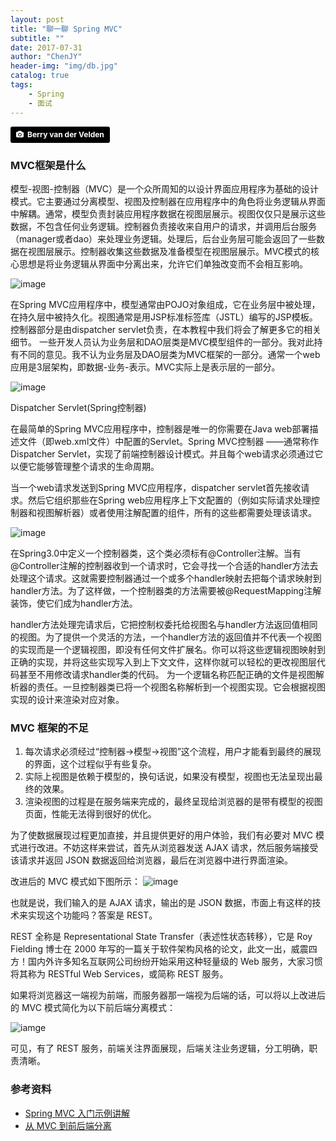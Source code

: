 ```yaml
---
layout: post
title: "聊一聊 Spring MVC"
subtitle: ""
date: 2017-07-31
author: "ChenJY"
header-img: "img/db.jpg"
catalog: true
tags: 
    - Spring
    - 面试
---
```


<a style="background-color:black;color:white;text-decoration:none;padding:4px 6px;font-family:-apple-system, BlinkMacSystemFont, &quot;San Francisco&quot;, &quot;Helvetica Neue&quot;, Helvetica, Ubuntu, Roboto, Noto, &quot;Segoe UI&quot;, Arial, sans-serif;font-size:12px;font-weight:bold;line-height:1.2;display:inline-block;border-radius:3px;" href="http://unsplash.com/@berry807?utm_medium=referral&amp;utm_campaign=photographer-credit&amp;utm_content=creditBadge" target="_blank" rel="noopener noreferrer" title="Download free do whatever you want high-resolution photos from Berry van der Velden"><span style="display:inline-block;padding:2px 3px;"><svg xmlns="http://www.w3.org/2000/svg" style="height:12px;width:auto;position:relative;vertical-align:middle;top:-1px;fill:white;" viewBox="0 0 32 32"><title></title><path d="M20.8 18.1c0 2.7-2.2 4.8-4.8 4.8s-4.8-2.1-4.8-4.8c0-2.7 2.2-4.8 4.8-4.8 2.7.1 4.8 2.2 4.8 4.8zm11.2-7.4v14.9c0 2.3-1.9 4.3-4.3 4.3h-23.4c-2.4 0-4.3-1.9-4.3-4.3v-15c0-2.3 1.9-4.3 4.3-4.3h3.7l.8-2.3c.4-1.1 1.7-2 2.9-2h8.6c1.2 0 2.5.9 2.9 2l.8 2.4h3.7c2.4 0 4.3 1.9 4.3 4.3zm-8.6 7.5c0-4.1-3.3-7.5-7.5-7.5-4.1 0-7.5 3.4-7.5 7.5s3.3 7.5 7.5 7.5c4.2-.1 7.5-3.4 7.5-7.5z"></path></svg></span><span style="display:inline-block;padding:2px 3px;">Berry van der Velden</span></a>

### MVC框架是什么

模型-视图-控制器（MVC）是一个众所周知的以设计界面应用程序为基础的设计模式。它主要通过分离模型、视图及控制器在应用程序中的角色将业务逻辑从界面中解耦。通常，模型负责封装应用程序数据在视图层展示。视图仅仅只是展示这些数据，不包含任何业务逻辑。控制器负责接收来自用户的请求，并调用后台服务（manager或者dao）来处理业务逻辑。处理后，后台业务层可能会返回了一些数据在视图层展示。控制器收集这些数据及准备模型在视图层展示。MVC模式的核心思想是将业务逻辑从界面中分离出来，允许它们单独改变而不会相互影响。

![image](http://ww1.sinaimg.cn/mw690/6941baebtw1epg9am5105g20c809nt99.gif)

在Spring MVC应用程序中，模型通常由POJO对象组成，它在业务层中被处理，在持久层中被持久化。视图通常是用JSP标准标签库（JSTL）编写的JSP模板。控制器部分是由dispatcher servlet负责，在本教程中我们将会了解更多它的相关细节。
一些开发人员认为业务层和DAO层类是MVC模型组件的一部分。我对此持有不同的意见。我不认为业务层及DAO层类为MVC框架的一部分。通常一个web应用是3层架构，即数据-业务-表示。MVC实际上是表示层的一部分。

![image](http://ww1.sinaimg.cn/mw690/6941baebtw1epg9anj7l3j20cx09it9x.jpg)

Dispatcher Servlet(Spring控制器)

在最简单的Spring MVC应用程序中，控制器是唯一的你需要在Java web部署描述文件（即web.xml文件）中配置的Servlet。Spring MVC控制器 ——通常称作Dispatcher Servlet，实现了前端控制器设计模式。并且每个web请求必须通过它以便它能够管理整个请求的生命周期。

当一个web请求发送到Spring MVC应用程序，dispatcher servlet首先接收请求。然后它组织那些在Spring web应用程序上下文配置的（例如实际请求处理控制器和视图解析器）或者使用注解配置的组件，所有的这些都需要处理该请求。

![image](http://ww4.sinaimg.cn/mw690/6941baebtw1epg9al8bv6j20f90aqjrx.jpg)

在Spring3.0中定义一个控制器类，这个类必须标有@Controller注解。当有@Controller注解的控制器收到一个请求时，它会寻找一个合适的handler方法去处理这个请求。这就需要控制器通过一个或多个handler映射去把每个请求映射到handler方法。为了这样做，一个控制器类的方法需要被@RequestMapping注解装饰，使它们成为handler方法。

handler方法处理完请求后，它把控制权委托给视图名与handler方法返回值相同的视图。为了提供一个灵活的方法，一个handler方法的返回值并不代表一个视图的实现而是一个逻辑视图，即没有任何文件扩展名。你可以将这些逻辑视图映射到正确的实现，并将这些实现写入到上下文文件，这样你就可以轻松的更改视图层代码甚至不用修改请求handler类的代码。
为一个逻辑名称匹配正确的文件是视图解析器的责任。一旦控制器类已将一个视图名称解析到一个视图实现。它会根据视图实现的设计来渲染对应对象。

### MVC 框架的不足
1. 每次请求必须经过“控制器->模型->视图”这个流程，用户才能看到最终的展现的界面，这个过程似乎有些复杂。
2. 实际上视图是依赖于模型的，换句话说，如果没有模型，视图也无法呈现出最终的效果。
3. 渲染视图的过程是在服务端来完成的，最终呈现给浏览器的是带有模型的视图页面，性能无法得到很好的优化。

为了使数据展现过程更加直接，并且提供更好的用户体验，我们有必要对 MVC 模式进行改进。不妨这样来尝试，首先从浏览器发送 AJAX 请求，然后服务端接受该请求并返回 JSON 数据返回给浏览器，最后在浏览器中进行界面渲染。

改进后的 MVC 模式如下图所示：
![image](http://i.imgur.com/QnrL8i1.png)

也就是说，我们输入的是 AJAX 请求，输出的是 JSON 数据，市面上有这样的技术来实现这个功能吗？答案是 REST。

REST 全称是 Representational State Transfer（表述性状态转移），它是 Roy Fielding 博士在 2000 年写的一篇关于软件架构风格的论文，此文一出，威震四方！国内外许多知名互联网公司纷纷开始采用这种轻量级的 Web 服务，大家习惯将其称为 RESTful Web Services，或简称 REST 服务。

如果将浏览器这一端视为前端，而服务器那一端视为后端的话，可以将以上改进后的 MVC 模式简化为以下前后端分离模式：

![iamge](http://i.imgur.com/qu5dZn1.png)

可见，有了 REST 服务，前端关注界面展现，后端关注业务逻辑，分工明确，职责清晰。

### 参考资料
* [Spring MVC 入门示例讲解](http://www.importnew.com/15141.html)
* [从 MVC 到前后端分离](http://www.importnew.com/21589.html)